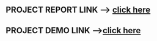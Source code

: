 
## PROJECT REPORT LINK --> [click here](https://drive.google.com/file/d/1x_UgZ84ifD-AXbcFH8vRrReiY-ysfO3J/view?usp=sharing)

## PROJECT DEMO LINK  -->[click here](https://www.youtube.com/watch?v=U82Lcy6VobM) 
